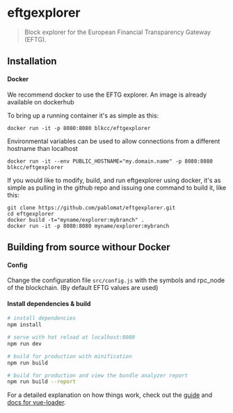 # eftgexplorer

> Block explorer for the European Financial Transparency Gateway (EFTG).

## Installation

#### Docker

We recommend docker to use the EFTG explorer. An image is already available on dockerhub

To bring up a running container it's as simple as this:
```
docker run -it -p 8080:8080 blkcc/eftgexplorer
```

Environmental variables can be used to allow connections from a different hostname than localhost
```
docker run -it --env PUBLIC_HOSTNAME="my.domain.name" -p 8080:8080 blkcc/eftgexplorer
```

If you would like to modify, build, and run eftgexplorer using docker, it's as simple as pulling in the github repo and issuing one command to build it, like this:
```
git clone https://github.com/pablomat/eftgexplorer.git
cd eftgexplorer
docker build -t="myname/explorer:mybranch" .
docker run -it -p 8080:8080 myname/explorer:mybranch
```

## Building from source withour Docker

#### Config

Change the configuration file `src/config.js` with the symbols and rpc_node of the blockchain. (By default EFTG values are used)

#### Install dependencies & build
``` bash
# install dependencies
npm install

# serve with hot reload at localhost:8080
npm run dev

# build for production with minification
npm run build

# build for production and view the bundle analyzer report
npm run build --report
```

For a detailed explanation on how things work, check out the [guide](http://vuejs-templates.github.io/webpack/) and [docs for vue-loader](http://vuejs.github.io/vue-loader).
